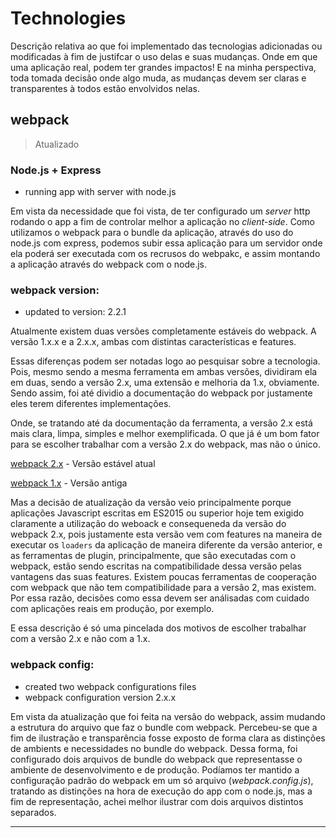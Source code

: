 # Technologies

Descrição relativa ao que foi implementado
das tecnologias adicionadas ou modificadas
à fim de justifcar o uso delas e suas mudanças.
Onde em que uma aplicação real, podem ter grandes impactos! E na
minha perspectiva, toda tomada decisão onde algo muda,
as mudanças devem ser claras e transparentes à todos
estão envolvidos nelas.

## webpack

> Atualizado

### Node.js + Express

- running app with server with node.js

Em vista da necessidade que foi vista, de ter configurado
um *server* http rodando o app a fim de controlar melhor a
aplicação no *client-side*. Como utilizamos o webpack para o
bundle da aplicação, através do uso do node.js com express,
podemos subir essa aplicação para um servidor onde ela poderá
ser executada com os recrusos do webpakc,
e assim montando a aplicação através do webpack com o node.js.

### webpack version:

- updated to version: 2.2.1

Atualmente existem duas versões completamente estáveis do webpack.
A versão 1.x.x e a 2.x.x, ambas com distintas características e
features.

Essas diferenças podem ser notadas logo
ao pesquisar sobre a tecnologia. Pois, mesmo sendo a mesma
ferramenta em ambas versões, dividiram ela em duas,
sendo a versão 2.x, uma extensão e melhoria da 1.x, obviamente.
Sendo assim, foi até dividio a documentação do webpack
por justamente eles terem diferentes implementações.

Onde, se tratando até da documentação da ferramenta,
a versão 2.x está mais clara, limpa, simples e melhor exemplificada.
O que já é um bom fator para se escolher trabalhar com a versão
2.x do webpack, mas não o único.

[webpack 2.x](https://webpack.js.org/) - Versão estável atual

[webpack 1.x](https://webpack.github.io/) - Versão antiga

Mas a decisão de atualização da versão veio principalmente
porque aplicações Javascript escritas em ES2015 ou superior
hoje tem exigido claramente a utilização do weboack
e consequeneda da versão do webpack 2.x,
pois justamente esta versão vem com features na maneira de
executar os `loaders` da aplicação de maneira diferente
da versão anterior, e as ferramentas de plugin, principalmente,
que são executadas com o webpack,
estão sendo escritas na compatibilidade dessa versão pelas
vantagens das suas features. Existem poucas ferramentas de
cooperação com webpack que não tem compatibilidade para a versão
2, mas existem. Por essa razão, decisões como essa devem ser
análisadas com cuidado com aplicações reais em produção,
por exemplo.

E essa descrição é só uma pincelada dos motivos de escolher
trabalhar com a versão 2.x e não com a 1.x.

### webpack config:

- created two webpack configurations files
- webpack configuration version 2.x.x

Em vista da atualização que foi feita na versão do webpack,
assim mudando a estrutura do arquivo que faz o bundle com webpack.
Percebeu-se que a fim de ilustração e transparência fosse
exposto de forma clara as distinções de ambients e necessidades
no bundle do webpack. Dessa forma, foi configurado dois
arquivos de bundle do webpack que representasse o ambiente de
desenvolvimento e de produção. Podíamos ter mantido a
configuração padrão do webpack em um só arquivo
(*webpack.config.js*), tratando as distinções na hora de
execução do app com o node.js, mas a fim de representação,
achei melhor ilustrar com dois arquivos distintos separados.

---
